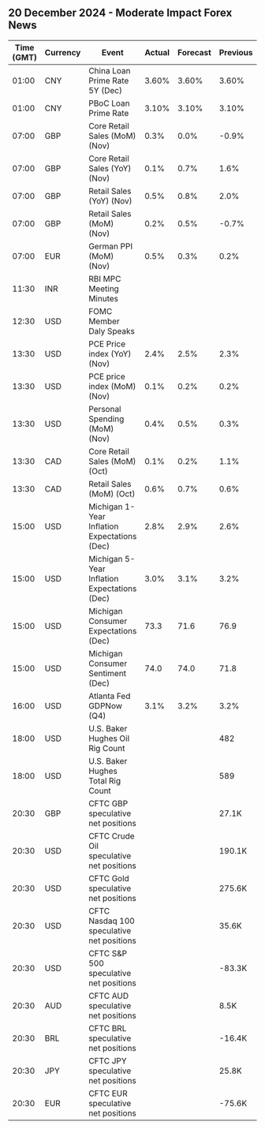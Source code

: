 ## 20 December 2024 - Moderate Impact Forex News

| Time (GMT) | Currency | Event | Actual | Forecast | Previous |
|------|----------|-------|--------|----------|----------|
| 01:00 | CNY | China Loan Prime Rate 5Y (Dec) | 3.60% | 3.60% | 3.60% |
| 01:00 | CNY | PBoC Loan Prime Rate | 3.10% | 3.10% | 3.10% |
| 07:00 | GBP | Core Retail Sales (MoM) (Nov) | 0.3% | 0.0% | -0.9% |
| 07:00 | GBP | Core Retail Sales (YoY) (Nov) | 0.1% | 0.7% | 1.6% |
| 07:00 | GBP | Retail Sales (YoY) (Nov) | 0.5% | 0.8% | 2.0% |
| 07:00 | GBP | Retail Sales (MoM) (Nov) | 0.2% | 0.5% | -0.7% |
| 07:00 | EUR | German PPI (MoM) (Nov) | 0.5% | 0.3% | 0.2% |
| 11:30 | INR | RBI MPC Meeting Minutes |  |  |  |
| 12:30 | USD | FOMC Member Daly Speaks |  |  |  |
| 13:30 | USD | PCE Price index (YoY) (Nov) | 2.4% | 2.5% | 2.3% |
| 13:30 | USD | PCE price index (MoM) (Nov) | 0.1% | 0.2% | 0.2% |
| 13:30 | USD | Personal Spending (MoM) (Nov) | 0.4% | 0.5% | 0.3% |
| 13:30 | CAD | Core Retail Sales (MoM) (Oct) | 0.1% | 0.2% | 1.1% |
| 13:30 | CAD | Retail Sales (MoM) (Oct) | 0.6% | 0.7% | 0.6% |
| 15:00 | USD | Michigan 1-Year Inflation Expectations (Dec) | 2.8% | 2.9% | 2.6% |
| 15:00 | USD | Michigan 5-Year Inflation Expectations (Dec) | 3.0% | 3.1% | 3.2% |
| 15:00 | USD | Michigan Consumer Expectations (Dec) | 73.3 | 71.6 | 76.9 |
| 15:00 | USD | Michigan Consumer Sentiment (Dec) | 74.0 | 74.0 | 71.8 |
| 16:00 | USD | Atlanta Fed GDPNow (Q4) | 3.1% | 3.2% | 3.2% |
| 18:00 | USD | U.S. Baker Hughes Oil Rig Count |  |  | 482 |
| 18:00 | USD | U.S. Baker Hughes Total Rig Count |  |  | 589 |
| 20:30 | GBP | CFTC GBP speculative net positions |  |  | 27.1K |
| 20:30 | USD | CFTC Crude Oil speculative net positions |  |  | 190.1K |
| 20:30 | USD | CFTC Gold speculative net positions |  |  | 275.6K |
| 20:30 | USD | CFTC Nasdaq 100 speculative net positions |  |  | 35.6K |
| 20:30 | USD | CFTC S&P 500 speculative net positions |  |  | -83.3K |
| 20:30 | AUD | CFTC AUD speculative net positions |  |  | 8.5K |
| 20:30 | BRL | CFTC BRL speculative net positions |  |  | -16.4K |
| 20:30 | JPY | CFTC JPY speculative net positions |  |  | 25.8K |
| 20:30 | EUR | CFTC EUR speculative net positions |  |  | -75.6K |
